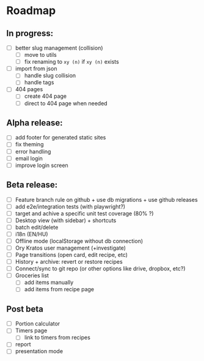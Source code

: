 # Roadmap

## In progress:

- [ ] better slug management (collision)
  - [ ] move to utils
  - [ ] fix renaming to `xy (n)` if `xy (n)` exists
- [ ] import from json
  - [ ] handle slug collision
  - [ ] handle tags
- [ ] 404 pages
  - [ ] create 404 page
  - [ ] direct to 404 page when needed

## Alpha release:

- [ ] add footer for generated static sites
- [ ] fix theming
- [ ] error handling
- [ ] email login
- [ ] improve login screen

## Beta release:

- [ ] Feature branch rule on github + use db migrations + use github releases
- [ ] add e2e/integration tests (with playwright?)
- [ ] target and achive a specific unit test coverage (80% ?)
- [ ] Desktop view (with sidebar) + shortcuts
- [ ] batch edit/delete
- [ ] i18n (EN/HU)
- [ ] Offline mode (localStorage without db connection)
- [ ] Ory Kratos user management (+investigate)
- [ ] Page transitions (open card, edit recipe, etc)
- [ ] History + archive: revert or restore recipes
- [ ] Connect/sync to git repo (or other options like drive, dropbox, etc?)
- [ ] Groceries list
  - [ ] add items manually
  - [ ] add items from recipe page

## Post beta

- [ ] Portion calculator
- [ ] Timers page
  - [ ] link to timers from recipes
- [ ] report
- [ ] presentation mode
